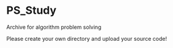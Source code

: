 # PS_Study
Archive for algorithm problem solving

Please create your own directory and upload your source code!
